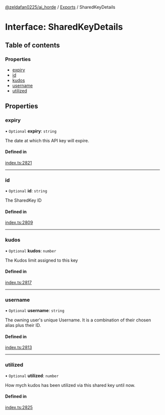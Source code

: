 [@zeldafan0225/ai_horde](../README.md) / [Exports](../modules.md) / SharedKeyDetails

# Interface: SharedKeyDetails

## Table of contents

### Properties

- [expiry](SharedKeyDetails.md#expiry)
- [id](SharedKeyDetails.md#id)
- [kudos](SharedKeyDetails.md#kudos)
- [username](SharedKeyDetails.md#username)
- [utilized](SharedKeyDetails.md#utilized)

## Properties

### expiry

• `Optional` **expiry**: `string`

The date at which this API key will expire.

#### Defined in

[index.ts:2821](https://github.com/ZeldaFan0225/ai_horde/blob/1d5fbc0/index.ts#L2821)

___

### id

• `Optional` **id**: `string`

The SharedKey ID

#### Defined in

[index.ts:2809](https://github.com/ZeldaFan0225/ai_horde/blob/1d5fbc0/index.ts#L2809)

___

### kudos

• `Optional` **kudos**: `number`

The Kudos limit assigned to this key

#### Defined in

[index.ts:2817](https://github.com/ZeldaFan0225/ai_horde/blob/1d5fbc0/index.ts#L2817)

___

### username

• `Optional` **username**: `string`

The owning user's unique Username. It is a combination of their chosen alias plus their ID.

#### Defined in

[index.ts:2813](https://github.com/ZeldaFan0225/ai_horde/blob/1d5fbc0/index.ts#L2813)

___

### utilized

• `Optional` **utilized**: `number`

How mych kudos has been utilized via this shared key until now.

#### Defined in

[index.ts:2825](https://github.com/ZeldaFan0225/ai_horde/blob/1d5fbc0/index.ts#L2825)
